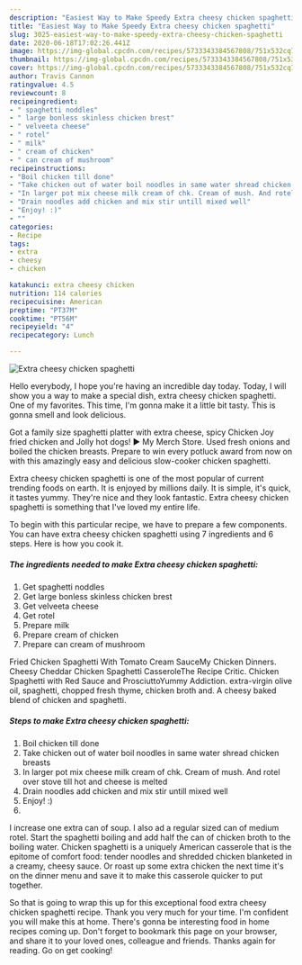 ```yaml
---
description: "Easiest Way to Make Speedy Extra cheesy chicken spaghetti"
title: "Easiest Way to Make Speedy Extra cheesy chicken spaghetti"
slug: 3025-easiest-way-to-make-speedy-extra-cheesy-chicken-spaghetti
date: 2020-06-18T17:02:26.441Z
image: https://img-global.cpcdn.com/recipes/5733343384567808/751x532cq70/extra-cheesy-chicken-spaghetti-recipe-main-photo.jpg
thumbnail: https://img-global.cpcdn.com/recipes/5733343384567808/751x532cq70/extra-cheesy-chicken-spaghetti-recipe-main-photo.jpg
cover: https://img-global.cpcdn.com/recipes/5733343384567808/751x532cq70/extra-cheesy-chicken-spaghetti-recipe-main-photo.jpg
author: Travis Cannon
ratingvalue: 4.5
reviewcount: 8
recipeingredient:
- " spaghetti noddles"
- " large bonless skinless chicken brest"
- " velveeta cheese"
- " rotel"
- " milk"
- " cream of chicken"
- " can cream of mushroom"
recipeinstructions:
- "Boil chicken till done"
- "Take chicken out of water boil noodles in same water shread chicken breasts"
- "In larger pot mix cheese milk cream of chk. Cream of mush. And rotel over stove till hot and cheese is melted"
- "Drain noodles add chicken and mix stir untill mixed well"
- "Enjoy! :)"
- ""
categories:
- Recipe
tags:
- extra
- cheesy
- chicken

katakunci: extra cheesy chicken 
nutrition: 114 calories
recipecuisine: American
preptime: "PT37M"
cooktime: "PT56M"
recipeyield: "4"
recipecategory: Lunch

---
```



![Extra cheesy chicken spaghetti](https://img-global.cpcdn.com/recipes/5733343384567808/751x532cq70/extra-cheesy-chicken-spaghetti-recipe-main-photo.jpg)

Hello everybody, I hope you're having an incredible day today. Today, I will show you a way to make a special dish, extra cheesy chicken spaghetti. One of my favorites. This time, I'm gonna make it a little bit tasty. This is gonna smell and look delicious.

Got a family size spaghetti platter with extra cheese, spicy Chicken Joy fried chicken and Jolly hot dogs! ► My Merch Store. Used fresh onions and boiled the chicken breasts. Prepare to win every potluck award from now on with this amazingly easy and delicious slow-cooker chicken spaghetti.

Extra cheesy chicken spaghetti is one of the most popular of current trending foods on earth. It is enjoyed by millions daily. It is simple, it's quick, it tastes yummy. They're nice and they look fantastic. Extra cheesy chicken spaghetti is something that I've loved my entire life.


To begin with this particular recipe, we have to prepare a few components. You can have extra cheesy chicken spaghetti using 7 ingredients and 6 steps. Here is how you cook it.

<!--inarticleads1-->

##### The ingredients needed to make Extra cheesy chicken spaghetti:

1. Get  spaghetti noddles
1. Get  large bonless skinless chicken brest
1. Get  velveeta cheese
1. Get  rotel
1. Prepare  milk
1. Prepare  cream of chicken
1. Prepare  can cream of mushroom


Fried Chicken Spaghetti With Tomato Cream SauceMy Chicken Dinners. Cheesy Cheddar Chicken Spaghetti CasseroleThe Recipe Critic. Chicken Spaghetti with Red Sauce and ProsciuttoYummy Addiction. extra-virgin olive oil, spaghetti, chopped fresh thyme, chicken broth and. A cheesy baked blend of chicken and spaghetti. 

<!--inarticleads2-->

##### Steps to make Extra cheesy chicken spaghetti:

1. Boil chicken till done
1. Take chicken out of water boil noodles in same water shread chicken breasts
1. In larger pot mix cheese milk cream of chk. Cream of mush. And rotel over stove till hot and cheese is melted
1. Drain noodles add chicken and mix stir untill mixed well
1. Enjoy! :)
1. 


I increase one extra can of soup. I also ad a regular sized can of medium rotel. Start the spaghetti boiling and add half the can of chicken broth to the boiling water. Chicken spaghetti is a uniquely American casserole that is the epitome of comfort food: tender noodles and shredded chicken blanketed in a creamy, cheesy sauce. Or roast up some extra chicken the next time it&#39;s on the dinner menu and save it to make this casserole quicker to put together. 

So that is going to wrap this up for this exceptional food extra cheesy chicken spaghetti recipe. Thank you very much for your time. I'm confident you will make this at home. There's gonna be interesting food in home recipes coming up. Don't forget to bookmark this page on your browser, and share it to your loved ones, colleague and friends. Thanks again for reading. Go on get cooking!
